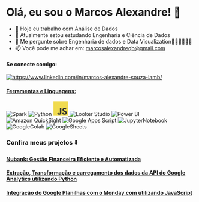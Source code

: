 # Olá, eu sou o Marcos Alexandre! 👋

- 🔭 Hoje eu trabalho com Análise de Dados
- 🌱 Atualmente estou estudando Engenharia e Ciência de Dados 
- 💬 Me pergunte sobre Engenharia de dados e Data Visualization🧙🏼‍♂️👨🏼‍🎨
- 📫 Você pode me achar em: marcosalexandreqb@gmail.com



#### **Se conecte comigo:**

<div>
<a href="https://www.linkedin.com/in/marcos-alexandre-souza-lamb/">
<img src="https://raw.githubusercontent.com/rahuldkjain/github-profile-readme-generator/master/src/images/icons/Social/linked-in-alt.svg" alt="https://www.linkedin.com/in/marcos-alexandre-souza-lamb/" width="30"/>
</div>



#### **Ferramentas e Linguagens:**


<p align="left" dir="auto"> <a> <img src="https://www.vectorlogo.zone/logos/apache_spark/apache_spark-ar21.svg" alt="Spark" width="80" height="40" style="max-width: 100%;"> </a> <a> <img src="https://cdn.jsdelivr.net/gh/devicons/devicon/icons/python/python-original-wordmark.svg" alt="Python" width="40" height="40" style="max-width: 100%;"> </a> <a href="https://developer.mozilla.org/en-US/docs/Web/JavaScript" rel="nofollow"> <img src="https://raw.githubusercontent.com/devicons/devicon/master/icons/javascript/javascript-original.svg" alt="javascript" width="40" height="40" style="max-width: 100%;"> </a> <a> <img src="https://www.gstatic.com/analytics-lego/svg/ic_looker_studio.svg" alt="Looker Studio" width="40" height="40" style="max-width: 100%;"> </a> <a> <img src="https://upload.wikimedia.org/wikipedia/commons/thumb/c/cf/New_Power_BI_Logo.svg/600px-New_Power_BI_Logo.svg.png" alt="Power BI" width="40" height="40" style="max-width: 100%;"> </a> <a> <img src="https://cdn.worldvectorlogo.com/logos/amazon-quicksight.svg" alt="Amazon QuickSight" width="40" height="40" style="max-width: 100%;"> </a> <a> <img src="https://upload.wikimedia.org/wikipedia/commons/2/2f/Google_Apps_Script.svg" alt="Google Apps Script" width="40" height="40" style="max-width: 100%;"> </a> <a> <img src="https://cdn.jsdelivr.net/gh/devicons/devicon/icons/jupyter/jupyter-original-wordmark.svg" alt="JupyterNotebook" width="40" height="40" style="max-width: 100%;"> </a> <a> <img src="https://upload.wikimedia.org/wikipedia/commons/d/d0/Google_Colaboratory_SVG_Logo.svg" alt="GoogleColab" width="40" height="40" style="max-width: 100%;"> </a> <a> <img src="https://upload.wikimedia.org/wikipedia/commons/thumb/3/30/Google_Sheets_logo_%282014-2020%29.svg/49px-Google_Sheets_logo_%282014-2020%29.svg.png?20201024100414" alt="GoogleSheets" width="40" height="40" style="max-width: 100%;"> </a></p>

### **Confira meus projetos** ⬇️

#### [Nubank: Gestão Financeira Eficiente e Automatizada](https://github.com/MarcosQB/Nubank-projeto-engenharia-de-dados/blob/main/README.MD)
#### [Extração, Transformação e carregamento dos dados da API do Google Analytics utilizando Python](https://github.com/MarcosQB/ETL-with-GoogleAnalyticsAPI/blob/main/README.md)
  
#### [Integração do Google Planilhas com o Monday.com utilizando JavaScript](https://github.com/MarcosQB/-Integrating-Google-Sheets-with-Monday.com/blob/main/README.md)
